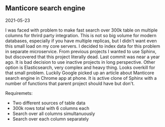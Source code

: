 ## Manticore search engine
2021-05-23

I was faced with problem to make fast search over 300k table on multiple columns for thrird party integration. This is not so big volume for modern databases, especially if you have multiple replicas, but I didn't want even this small load on my core servers. I decided to index data for this problem in separate microservice. From previous projects I wanted to use Sphinx, but discovered that this project literally dead. Last commit was near a year ago. It is bad decision to use inactive projects in long perspective. Other option is Elasticsearch, very complex and heavy thing. Looks overkill for that small problem. Luckily Google picked up an article about Manticore search engine in Chrome app at phone. It is active clone of Sphinx with a number of functions that parent project should have but don't.

Requiremets:
* Two different sources of table data
* 300k rows total with 6 columns each
* Search over all columns simultanuously
* Search over each column separately
